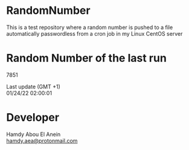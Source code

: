 # RandomNumber    
This is a test repository where a random number is pushed to a file automatically passwordless from a cron job in my Linux CentOS server    
# Random Number of the last run   
7851
      
Last update (GMT +1)    
01/24/22 02:00:01
# Developer    
Hamdy Abou El Anein   
hamdy.aea@protonmail.com
